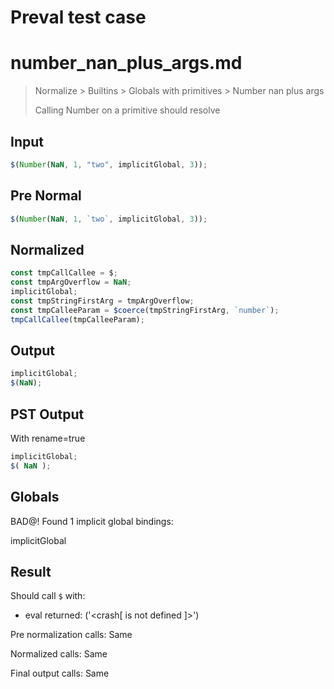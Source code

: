 # Preval test case

# number_nan_plus_args.md

> Normalize > Builtins > Globals with primitives > Number nan plus args
>
> Calling Number on a primitive should resolve

## Input

`````js filename=intro
$(Number(NaN, 1, "two", implicitGlobal, 3));
`````

## Pre Normal


`````js filename=intro
$(Number(NaN, 1, `two`, implicitGlobal, 3));
`````

## Normalized


`````js filename=intro
const tmpCallCallee = $;
const tmpArgOverflow = NaN;
implicitGlobal;
const tmpStringFirstArg = tmpArgOverflow;
const tmpCalleeParam = $coerce(tmpStringFirstArg, `number`);
tmpCallCallee(tmpCalleeParam);
`````

## Output


`````js filename=intro
implicitGlobal;
$(NaN);
`````

## PST Output

With rename=true

`````js filename=intro
implicitGlobal;
$( NaN );
`````

## Globals

BAD@! Found 1 implicit global bindings:

implicitGlobal

## Result

Should call `$` with:
 - eval returned: ('<crash[ <ref> is not defined ]>')

Pre normalization calls: Same

Normalized calls: Same

Final output calls: Same
